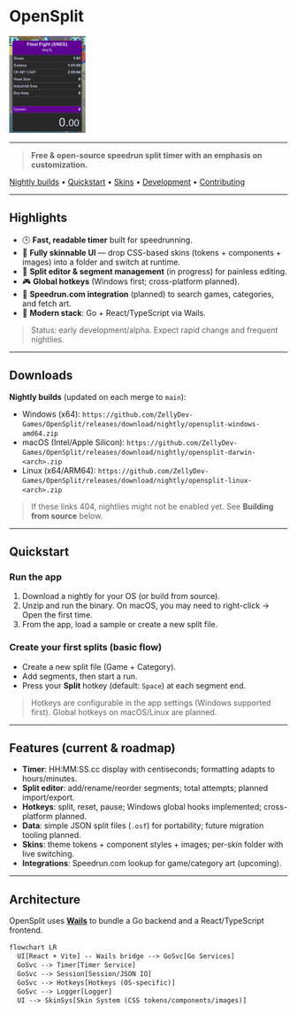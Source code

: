 # OpenSplit
<div>
    <img height="175" style="margin: auto" src="docs/images/screenshot.png" />
</div>

<hr />

> **Free & open-source speedrun split timer with an emphasis on customization.**

<p>
  <a href="#downloads">Nightly builds</a> •
  <a href="#quickstart">Quickstart</a> •
  <a href="#skins">Skins</a> •
  <a href="#development">Development</a> •
  <a href="#contributing">Contributing</a>
</p>

---

## Highlights
- 🕒 **Fast, readable timer** built for speedrunning.
- 🎨 **Fully skinnable UI** — drop CSS-based skins (tokens + components + images) into a folder and switch at runtime.
- 🧩 **Split editor & segment management** (in progress) for painless editing.
- 🎮 **Global hotkeys** (Windows first; cross-platform planned).
- 🔎 **Speedrun.com integration** (planned) to search games, categories, and fetch art.
- 🧰 **Modern stack**: Go + React/TypeScript via Wails.

> Status: early development/alpha. Expect rapid change and frequent nightlies.

---

## Downloads

**Nightly builds** (updated on each merge to `main`):

- Windows (x64): `https://github.com/ZellyDev-Games/OpenSplit/releases/download/nightly/opensplit-windows-amd64.zip`
- macOS (Intel/Apple Silicon): `https://github.com/ZellyDev-Games/OpenSplit/releases/download/nightly/opensplit-darwin-<arch>.zip`
- Linux (x64/ARM64): `https://github.com/ZellyDev-Games/OpenSplit/releases/download/nightly/opensplit-linux-<arch>.zip`

> If these links 404, nightlies might not be enabled yet. See **Building from source** below.

---

## Quickstart

### Run the app
1. Download a nightly for your OS (or build from source).
2. Unzip and run the binary. On macOS, you may need to right-click → Open the first time.
3. From the app, load a sample or create a new split file.

### Create your first splits (basic flow)
- Create a new split file (Game + Category).
- Add segments, then start a run.
- Press your **Split** hotkey (default: `Space`) at each segment end.

> Hotkeys are configurable in the app settings (Windows supported first). Global hotkeys on macOS/Linux are planned.

---

## Features (current & roadmap)
- **Timer**: HH:MM:SS.cc display with centiseconds; formatting adapts to hours/minutes.
- **Split editor**: add/rename/reorder segments; total attempts; planned import/export.
- **Hotkeys**: split, reset, pause; Windows global hooks implemented; cross-platform planned.
- **Data**: simple JSON split files (`.osf`) for portability; future migration tooling planned.
- **Skins**: theme tokens + component styles + images; per-skin folder with live switching.
- **Integrations**: Speedrun.com lookup for game/category art (upcoming).

---

## Architecture

OpenSplit uses **[Wails](https://wails.io/)** to bundle a Go backend and a React/TypeScript frontend.

```mermaid
flowchart LR
  UI[React + Vite] -- Wails bridge --> GoSvc[Go Services]
  GoSvc --> Timer[Timer Service]
  GoSvc --> Session[Session/JSON IO]
  GoSvc --> Hotkeys[Hotkeys (OS-specific)]
  GoSvc --> Logger[Logger]
  UI --> SkinSys[Skin System (CSS tokens/components/images)]
